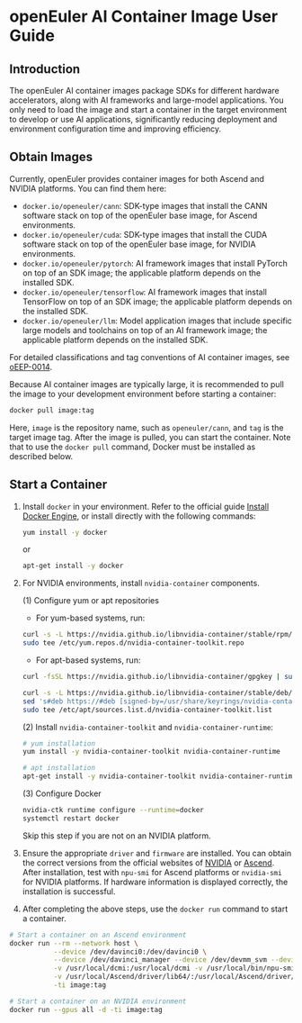 # openEuler AI Container Image User Guide

## Introduction

The openEuler AI container images package SDKs for different hardware accelerators, along with AI frameworks and large-model applications. You only need to load the image and start a container in the target environment to develop or use AI applications, significantly reducing deployment and environment configuration time and improving efficiency.

## Obtain Images

Currently, openEuler provides container images for both Ascend and NVIDIA platforms. You can find them here:

- `docker.io/openeuler/cann`: SDK-type images that install the CANN software stack on top of the openEuler base image, for Ascend environments.
- `docker.io/openeuler/cuda`: SDK-type images that install the CUDA software stack on top of the openEuler base image, for NVIDIA environments.
- `docker.io/openeuler/pytorch`: AI framework images that install PyTorch on top of an SDK image; the applicable platform depends on the installed SDK.
- `docker.io/openeuler/tensorflow`: AI framework images that install TensorFlow on top of an SDK image; the applicable platform depends on the installed SDK.
- `docker.io/openeuler/llm`: Model application images that include specific large models and toolchains on top of an AI framework image; the applicable platform depends on the installed SDK.

For detailed classifications and tag conventions of AI container images, see [oEEP-0014](https://gitee.com/openeuler/TC/blob/master/oEEP/oEEP-0014%20openEuler%20AI容器镜像软件栈规范.md).

Because AI container images are typically large, it is recommended to pull the image to your development environment before starting a container:

```sh
docker pull image:tag
```

Here, `image` is the repository name, such as `openeuler/cann`, and `tag` is the target image tag. After the image is pulled, you can start the container. Note that to use the `docker pull` command, Docker must be installed as described below.

## Start a Container

1. Install `docker` in your environment. Refer to the official guide [Install Docker Engine](https://docs.docker.com/engine/install/), or install directly with the following commands:

    ```sh
    yum install -y docker
    ```

    or

    ```sh
    apt-get install -y docker
    ```

2. For NVIDIA environments, install `nvidia-container` components.

    (1) Configure yum or apt repositories
    - For yum-based systems, run:

    ```sh
    curl -s -L https://nvidia.github.io/libnvidia-container/stable/rpm/nvidia-container-toolkit.repo | \
    sudo tee /etc/yum.repos.d/nvidia-container-toolkit.repo
    ```

    - For apt-based systems, run:

    ```sh
    curl -fsSL https://nvidia.github.io/libnvidia-container/gpgkey | sudo gpg --dearmor -o /usr/share/keyrings/nvidia-container-toolkit-keyring.gpg
    ```

    ```sh
    curl -s -L https://nvidia.github.io/libnvidia-container/stable/deb/nvidia-container-toolkit.list | \
    sed 's#deb https://#deb [signed-by=/usr/share/keyrings/nvidia-container-toolkit-keyring.gpg] https://#g' | \
    sudo tee /etc/apt/sources.list.d/nvidia-container-toolkit.list
    ```

    (2) Install `nvidia-container-toolkit` and `nvidia-container-runtime`:

    ```sh
    # yum installation
    yum install -y nvidia-container-toolkit nvidia-container-runtime
    ```

    ```sh
    # apt installation
    apt-get install -y nvidia-container-toolkit nvidia-container-runtime
    ```

    (3) Configure Docker

    ```sh
    nvidia-ctk runtime configure --runtime=docker
    systemctl restart docker
    ```

    Skip this step if you are not on an NVIDIA platform.

3. Ensure the appropriate `driver` and `firmware` are installed. You can obtain the correct versions from the official websites of [NVIDIA](https://www.nvidia.com/) or [Ascend](https://www.hiascend.com/). After installation, test with `npu-smi` for Ascend platforms or `nvidia-smi` for NVIDIA platforms. If hardware information is displayed correctly, the installation is successful.

4. After completing the above steps, use the `docker run` command to start a container.

```sh
# Start a container on an Ascend environment
docker run --rm --network host \
           --device /dev/davinci0:/dev/davinci0 \
           --device /dev/davinci_manager --device /dev/devmm_svm --device /dev/hisi_hdc \
           -v /usr/local/dcmi:/usr/local/dcmi -v /usr/local/bin/npu-smi:/usr/local/bin/npu-smi \
           -v /usr/local/Ascend/driver/lib64/:/usr/local/Ascend/driver/lib64/ \
           -ti image:tag
```

```sh
# Start a container on an NVIDIA environment
docker run --gpus all -d -ti image:tag
```
